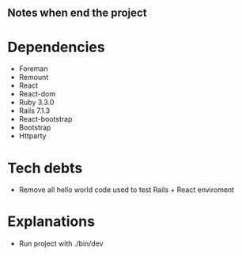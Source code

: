 ## Notes when end the project

# Dependencies
- Foreman
- Remount
- React
- React-dom
- Ruby 3.3.0
- Rails 7.1.3
- React-bootstrap
- Bootstrap
- Httparty

# Tech debts
- Remove all hello world code used to test Rails + React enviroment

# Explanations
- Run project with ./bin/dev

